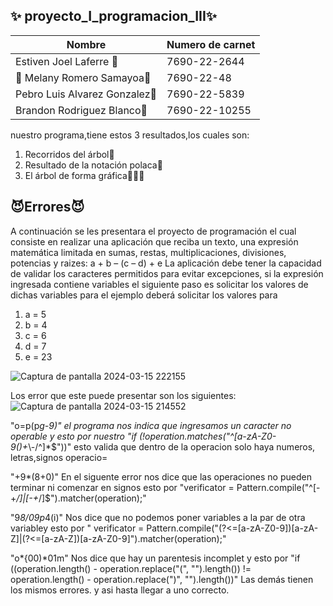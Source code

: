 ## ✨ proyecto_I_programacion_III✨
| Nombre |Numero de carnet |
| ------ | ------ |
| Estiven Joel Laferre 🌻| 7690-22-2644|
|🌹 Melany Romero Samayoa🌹 |7690-22-48
| Pebro Luis Alvarez Gonzalez🌼| 7690-22-5839 |
|Brandon Rodriguez Blanco🌷| 7690-22-10255 |

nuestro programa,tiene estos 3 resultados,los cuales son:
1. Recorridos del árbol🌳
2. Resultado de la notación polaca🎎
3. El árbol de forma gráfica🌲🌲🌲

## 😈Errores😈
A continuación se les presentara el proyecto de programación el cual consiste en realizar una aplicación que reciba un texto, una expresión matemática limitada
en sumas, restas, multiplicaciones, divisiones, potencias y raizes:
a + b – (c – d) +  e
La aplicación debe tener la capacidad de validar los caracteres permitidos para evitar excepciones, si la
expresión ingresada contiene variables el siguiente paso es solicitar los valores de dichas variables para
el ejemplo deberá solicitar los valores para
1. a = 5
2. b = 4
3. c = 6
4. d = 7
5. e = 23

![Captura de pantalla 2024-03-15 222155](https://github.com/estiven-lg/proyecto_I_programacion_III/assets/117334084/5ff90b61-5566-4a9b-9e0b-de21ff31f7e4)

Los error   que este puede presentar son los siguientes:
![Captura de pantalla 2024-03-15 214552](https://github.com/estiven-lg/proyecto_I_programacion_III/assets/117334084/c7db736c-a761-455a-ac69-771860f1861f)

"o=p(p*g-9)"
el programa nos indica que ingresamos un caracter no operable y esto por nuestro
"if (!operation.matches("^[a-zA-Z0-9()+*\\-/^]*$"))" esto valida que dentro de la operacion solo haya numeros, letras,signos operacio=

"+9*(8+0)"
En el siguente error nos dice que las operaciones no pueden terminar ni comenzar en signos esto por "verificator = Pattern.compile("^[-+*/]|[-+*/]$").matcher(operation);"

"9*8/09p*4(i)"
Nos dice que no podemos poner variables a la par de otra variabley esto por
" verificator = Pattern.compile("(?<=[a-zA-Z0-9])[a-zA-Z]|(?<=[a-zA-Z])[a-zA-Z0-9]").matcher(operation);"

"o*{00)*01m"
Nos dice que hay un parentesis incomplet y esto por "if ((operation.length() - operation.replace("(", "").length())
                != operation.length() - operation.replace(")", "").length())"
 Las demás tienen los mismos errores.
 y asi hasta llegar a uno correcto.


